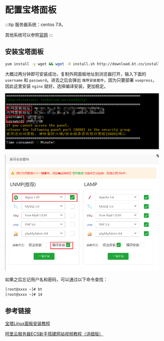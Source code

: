 # 配置宝塔面板

:::tip
服务器系统：centos 7.9。

其他系统可以参照[官网](https://www.bt.cn/bbs/thread-19376-1-1.html)
:::

## 安装宝塔面板

```bash
yum install -y wget && wget -O install.sh http://download.bt.cn/install/install_6.0.sh && sh install.sh
```

大概过两分钟即可安装成功，复制外网面板地址到浏览器打开，输入下面的 `username` 和 `password`。进去之后会弹出 `推荐安装套件`，因为只要部署 `vuepress`， 因此这里安装 `nginx` 就好。选择编译安装，更加稳定。

![安装宝塔](./img/0003/step1-install-bt.png)

![安装nginx](./img/0003/step2-install-nginx.png)

如果之后忘记用户名和密码，可以通过以下命令查找：

```bash
[root@xxxx ~]# bt
[root@xxxx ~]# 14
```

## 参考链接

[宝塔Linux面板安装教程](https://www.bt.cn/bbs/thread-19376-1-1.html)

[阿里云服务器ECS新手搭建网站视频教程（详细版）](https://www.bilibili.com/video/BV12T4y1N7T9?from=search&seid=2220018938681661072&spm_id_from=333.337.0.0)